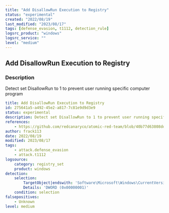 ```yaml
---
title: "Add DisallowRun Execution to Registry"
status: "experimental"
created: "2022/08/19"
last_modified: "2023/08/17"
tags: [defense_evasion, t1112, detection_rule]
logsrc_product: "windows"
logsrc_service: ""
level: "medium"
---
```


## Add DisallowRun Execution to Registry

### Description

Detect set DisallowRun to 1 to prevent user running specific computer program

```yml
title: Add DisallowRun Execution to Registry
id: 275641a5-a492-45e2-a817-7c81e9d9d3e9
status: experimental
description: Detect set DisallowRun to 1 to prevent user running specific computer program
references:
    - https://github.com/redcanaryco/atomic-red-team/blob/40b77d63808dd4f4eafb83949805636735a1fd15/atomics/T1112/T1112.md
author: frack113
date: 2022/08/19
modified: 2023/08/17
tags:
    - attack.defense_evasion
    - attack.t1112
logsource:
    category: registry_set
    product: windows
detection:
    selection:
        TargetObject|endswith: 'Software\Microsoft\Windows\CurrentVersion\Policies\Explorer\DisallowRun'
        Details: 'DWORD (0x00000001)'
    condition: selection
falsepositives:
    - Unknown
level: medium

```

